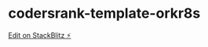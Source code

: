# codersrank-template-orkr8s

[Edit on StackBlitz ⚡️](https://stackblitz.com/edit/codersrank-template-orkr8s)